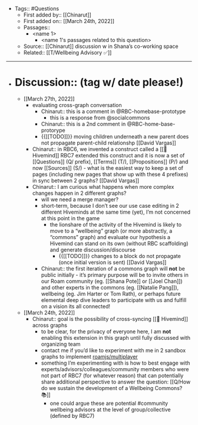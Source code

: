 - Tags:: #Questions
    - First added by:: [[Chinarut]]
    - First added on:: [[March 24th, 2022]]
    - Passages::
        - <name 1>
            - <name 1's passages related to this question>
    - Source:: [[Chinarut]] discussion w in Shana’s co-working space
    - Related:: [[T/Wellbeing Advisory ✅]]
- ---
- # Discussion:: (tag w/ date please!)
    - [[March 27th, 2022]]
        - evaluating cross-graph conversation
            - Chinarut:: this is a comment in @RBC-homebase-prototype
                - this is a response from @socialcommons
            - Chinarut:: this is a 2nd comment in @RBC-home-base-protorype
            - {{[[TODO]]}} moving children underneath a new parent does not propagate parent-child relationshp [[David Vargas]]
        - Chinarut:: in RBC6, we invented a construct called a [[🐝 Hivemind]]  RBC7 extended this construct and it is now a set of [[Questions]] (Q/ prefix), [[Terms]] (T/), [[Propositions]] (P/) and now [[Sources]] (S/) - what is the easiest way to keep a set of pages (including new pages that show up with these 4 prefixes) in sync between 2 graphs? [[David Vargas]]
        - Chinarut:: I am curious what happens when more complex changes happen in 2 different graphs?
            - will we need a merge manager?
            - short-term, because I don’t see our use case editing in 2 different Hiveminds at the same time (yet), I’m not concerned at this point in the game
                - the lionshare of the activity of the Hivemind is likely to move to a “wellbeing” graph (or more abstractly, a “commons” graph) and evaluate our hypothesis a Hivemind can stand on its own (without RBC scaffolding) and generate discussion/discourse
                    - {{[[TODO]]}} changes to a block do not propagate (once initial version is sent) [[David Vargas]]
            - Chinarut:: the first iteration of a commons graph will **not** be public initially - it’s primary purpose will be to invite others in our Roam community (eg. [[Shana Pote]] or [[Joel Chan]]) and other experts in the commons (eg. [[Natalie Pang]]), wellbeing (eg. Jim Harter or Tom Rath), or perhaps future elemental deep dive leaders to participate with us and fulfill on a vision its all connected!
    - [[March 24th, 2022]]
        - Chinarut:: goal is the possibility of cross-syncing [[🐝 Hivemind]] across graphs 
            - to be clear, for the privacy of everyone here, I am **not** enabling this extension in this graph until fully discussed with organizing team
            - contact me if you’d like to experiment with me in 2 sandbox graphs to implement [roamjs/multiplayer](https://roamjs.com/extensions/multiplayer)
            - something I’m experimenting with is how to best engage with experts/advisors/colleagues/community members who were not part of RBC7 (for whatever reason) that can potentially share additional perspective to answer the question: [[Q/How do we sustain the development of a Wellbeing Commons? 📚]]
                - one could argue these are potential #community wellbeing advisors at the level of group/collective (defined by RBC7)
